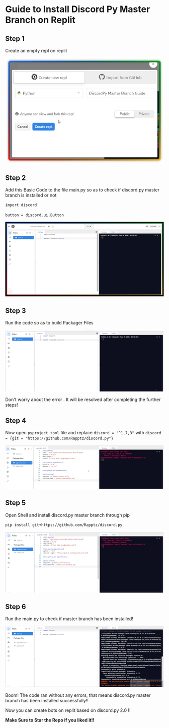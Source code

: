 <h1>Guide to Install Discord Py Master Branch on Replit</h1>


<h2>Step 1</h2>

Create an empty repl on replit

<img alt="Step 1" src="images/step1.png" />

<h2>Step 2</h2>

Add this Basic Code to the file main.py so as to check if discord.py master branch is installed or not

```
import discord

button = discord.ui.Button
```
<img alt="Step 2" src="images/step2.jpg" />

<h2>Step 3</h2>

Run the code so as to build Packager Files

<img alt="Step 3" src="images/step3.gif" />

Don't worry about the error . It will be resolved after completing the further steps!

<h2>Step 4</h2>

Now open `pyproject.toml` file and replace `discord = "^1,7,3"` with `discord = {git = "https://github.com/Rapptz/discord.py"}`

<img alt="Step 4" src="images/step4.gif" />

<h2>Step 5</h2>

Open Shell and install discord.py master branch through pip
```
pip install git+https://github.com/Rapptz/discord.py
```

<img alt="Step 5" src="images/step5.gif" />

<h2>Step 6</h2>

Run the main.py to check if master branch has been installed!

<img alt="Step 6" src="images/step6.gif" />

Boom! The code ran without any errors, that means discord.py master branch has been installed successfully!!

Now you can create bots on replit based on discord.py 2.0 !!

**Make Sure to Star the Repo if you liked it!!**